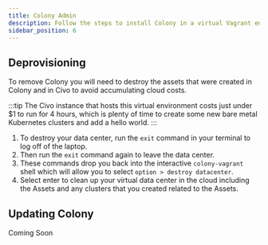 ```yaml
---
title: Colony Admin
description: Follow the steps to install Colony in a virtual Vagrant environment
sidebar_position: 6
---
```


## Deprovisioning

To remove Colony you will need to destroy the assets that were created in Colony and in Civo to avoid accumulating cloud costs.

:::tip
The Civo instance that hosts this virtual environment costs just under $1 to run for 4 hours, which is plenty of time to create some new bare metal Kubernetes clusters and add a hello world.
:::

1. To destroy your data center, run the `exit` command in your terminal to log off of the laptop.
2. Then run the `exit` command again to leave the data center.
3. These commands  drop you back into the interactive `colony-vagrant` shell which will allow you to select `option > destroy datacenter`.
4. Select enter to clean up your virtual data center in the cloud including the Assets and any clusters that you created related to the Assets.

## Updating Colony

Coming Soon
